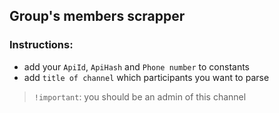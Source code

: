 ## Group's members scrapper

### Instructions:
 
 - add your `ApiId`, `ApiHash` and `Phone number` to constants
 - add `title of channel` which participants you want to parse 
 > `!important`: you should be an admin of this channel